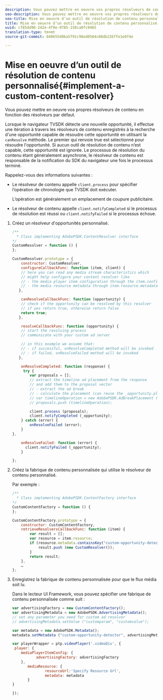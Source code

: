 ```yaml
---
description: Vous pouvez mettre en oeuvre vos propres résolveurs de contenu en fonction des résolveurs par défaut.
seo-description: Vous pouvez mettre en oeuvre vos propres résolveurs de contenu en fonction des résolveurs par défaut.
seo-title: Mise en oeuvre d’un outil de résolution de contenu personnalisé
title: Mise en oeuvre d’un outil de résolution de contenu personnalisé
uuid: cf85dd90-242e-4f9e-9785-158ca0fc9465
translation-type: tm+mt
source-git-commit: 040655d8ba5f91c98ed0584c08db226ffe1e0f4e

---
```



# Mise en oeuvre d’un outil de résolution de contenu personnalisé{#implement-a-custom-content-resolver}

Vous pouvez mettre en oeuvre vos propres résolveurs de contenu en fonction des résolveurs par défaut.

Lorsque le navigateur TVSDK détecte une nouvelle opportunité, il effectue une itération à travers les résolveurs de contenu enregistrés à la recherche d&#39;une opportunité capable de résoudre cette opportunité en utilisant la `canResolve` méthode. Le premier qui renvoie true est sélectionné pour résoudre l&#39;opportunité. Si aucun outil de résolution de contenu n’est capable, cette opportunité est ignorée. Le processus de résolution du contenu étant généralement asynchrone, le résolveur de contenu est responsable de la notification du SDK du navigateur une fois le processus terminé.

Rappelez-vous des informations suivantes :

* Le résolveur de contenu appelle `client.process` pour spécifier l’opération de chronologie que TVSDK doit exécuter.

   L’opération est généralement un emplacement de coupure publicitaire.

* Le résolveur de contenu appelle `client.notifyCompleted` si le processus de résolution est réussi ou `client.notifyFailed` si le processus échoue.

1. Créez un résolveur d&#39;opportunités personnalisé.

   ```js
   /** 
     * Class implementing AdobePSDK.ContentResolver interface  
   */ 
   CustomResolver = function () { 
   }; 
   
   CustomResolver.prototype = { 
       constructor: CustomResolver, 
       configureCallbackFunc: function (item, client) { 
       // here you can read any media stream characteristics which 
       // might help configure your content resolver like 
       // - the media player item configuration through the item.config 
       // - the media resource metadata through item.resource.metadata 
      }, 
   
       canResolveCallbackFunc: function (opportunity) { 
       // check if the opportunity can be resolved by this resolver 
       // if yes return true, otherwise return false 
       return true; 
      }, 
   
       resolveCallbackFunc: function (opportunity) {         
       // start the resolving process 
       // communicate with your custom ad server 
   
       // in this example we assume that: 
       // - if successful, onResolveCompleted method will be invoked 
       // - if failed, onResolveFailed method will be invoked 
      }, 
   
       onResolveCompleted: function (response) { 
        try { 
           var proposals = []; 
           // extract the timeline ad placement from the response 
           // and add them to the proposal vector 
           // - extract the ad break 
           // - calculate the placement (can reuse the _opportunity.placement) 
           // var timelineOperation = new AdobePSDK.AdBreakPlacement (adBreak, placement); 
           // proposals.push (timelineOperation); 
   
           client.process (proposals); 
           client.notifyCompleted (_opportunity); 
       } catch (error) { 
           onResolveFailed (error); 
       } 
   }, 
   
       onResolveFailed: function (error) { 
         client.notifyFailed (_opportunity); 
       } 
   
   }; 
   ```

1. Créez la fabrique de contenu personnalisée qui utilise le résolveur de contenu personnalisé.

   Par exemple :

   ```js
   /** 
     * Class implementing AdobePSDK.ContentFactory interface 
   */ 
   CustomContentFactory = function () { 
   }; 
   
   CustomContentFactory.prototype = { 
       constructor: CustomContentFactory, 
       retrieveResolversCallbackFunc: function (item) { 
           var result = []; 
           var resource = item.resource; 
           if (resource.metadata.containsKey("custom-opportunity-detector")) { 
               result.push (new CustomResolver()); 
           } 
           return result; 
       }, 
       … 
   }; 
   ```

1. Enregistrez la fabrique de contenu personnalisée pour que le flux média soit lu.

   Dans le lecteur UI Framework, vous pouvez spécifier une fabrique de contenu personnalisée comme suit :

   ```js
   var advertisingFactory = new CustomContentFactory(); 
   var advertisingMetadata = new AdobePSDK.AdvertisingMetadata(); 
   // set any parameter you need for custom ad resolver 
   // advertisingMetadata.setValue ("customparam", "customvalue"); 
   
   var metadata = new AdobePSDK.Metadata(); 
   metadata.setMetadata ("custom-opportunity-detector", advertisingMetadata); 
   
   var playerWrapper = ptp.videoPlayer('.videoDiv', { 
    player: { 
       mediaPlayerItemConfig: { 
              advertisingFactory: advertisingFactory 
       }, 
          mediaResource: { 
                  resourceUrl:'Specify Resource Url', 
                  metadata: metadata 
          } 
   } 
   
   }); 
   ```

